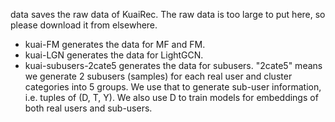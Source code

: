 data saves the raw data of  KuaiRec. The raw data is too large to put here, so please download it from elsewhere.

+ kuai-FM generates the data for MF and FM.
+ kuai-LGN generates the data for LightGCN. 
+ kuai-subusers-2cate5 generates the data for subusers. "2cate5" means we generate 2 subusers (samples) for each real user and cluster categories into 5 groups. We use that to generate sub-user information, i.e. tuples of (D, T, Y). We also use D to train models for embeddings of both real users and sub-users.
